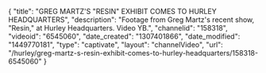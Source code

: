 {
    "title": "GREG MARTZ'S \"RESIN\" EXHIBIT COMES TO HURLEY HEADQUARTERS",
    "description": "Footage from Greg Martz's recent show, \"Resin,\" at Hurley Headquarters. Video YB.",
    "channelid": "158318",
    "videoid": "6545060",
    "date_created": "1307401866",
    "date_modified": "1449770181",
    "type": "captivate",
    "layout": "channelVideo",
    "url": "\/hurley\/greg-martz-s-resin-exhibit-comes-to-hurley-headquarters\/158318-6545060"
}